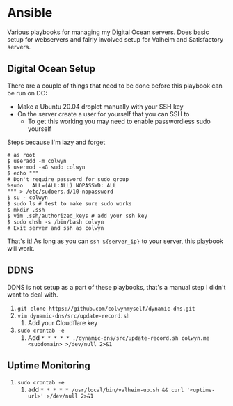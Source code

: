 # Ansible

Various playbooks for managing my Digital Ocean servers. Does basic setup for webservers and fairly involved setup for
Valheim and Satisfactory servers.

## Digital Ocean Setup

There are a couple of things that need to be done before this playbook can be run on DO:

* Make a Ubuntu 20.04 droplet manually with your SSH key
* On the server create a user for yourself that you can SSH to
  * To get this working you may need to enable passwordless sudo yourself

Steps because I'm lazy and forget

```shell
# as root
$ useradd -m colwyn
$ usermod -aG sudo colwyn
$ echo """
# Don't require password for sudo group
%sudo   ALL=(ALL:ALL) NOPASSWD: ALL
""" > /etc/sudoers.d/10-nopassword
$ su - colwyn
$ sudo ls # test to make sure sudo works
$ mkdir .ssh
$ vim .ssh/authorized_keys # add your ssh key
$ sudo chsh -s /bin/bash colwyn
# Exit server and ssh as colwyn
```

That's it! As long as you can `ssh ${server_ip}` to your server, this playbook will work.

## DDNS

DDNS is not setup as a part of these playbooks, that's a manual step I didn't want to deal with.

1. `git clone https://github.com/colwynmyself/dynamic-dns.git`
2. `vim dynamic-dns/src/update-record.sh`
   1. Add your Cloudflare key
3. `sudo crontab -e`
   1. Add `* * * * * ./dynamic-dns/src/update-record.sh colwyn.me <subdomain> >/dev/null 2>&1`

## Uptime Monitoring

1. `sudo crontab -e`
   1. add `* * * * * /usr/local/bin/valheim-up.sh && curl '<uptime-url>' >/dev/null 2>&1`
